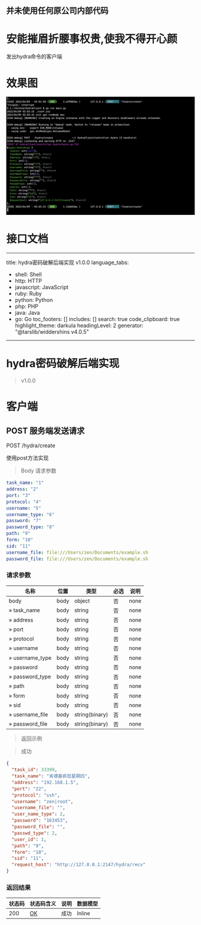 **并未使用任何原公司内部代码**
----
# 安能摧眉折腰事权贵,使我不得开心颜

发出hydra命令的客户端

# 效果图
[![效果图](https://raw.githubusercontent.com/zhangyiming748/HydraClient/master/效果图.webp)](https://raw.githubusercontent.com/zhangyiming748/HydraClient/master/效果图.webp "点击查看大图")

# 接口文档

---
title: hydra密码破解后端实现 v1.0.0
language_tabs:
- shell: Shell
- http: HTTP
- javascript: JavaScript
- ruby: Ruby
- python: Python
- php: PHP
- java: Java
- go: Go
  toc_footers: []
  includes: []
  search: true
  code_clipboard: true
  highlight_theme: darkula
  headingLevel: 2
  generator: "@tarslib/widdershins v4.0.5"

---

# hydra密码破解后端实现

> v1.0.0

# 客户端

## POST 服务端发送请求

POST /hydra/create

使用post方法实现

> Body 请求参数

```yaml
task_name: "1"
address: "2"
port: "3"
protocol: "4"
username: "5"
username_type: "6"
password: "7"
password_type: "8"
path: "9"
form: "10"
sid: "11"
username_file: file:///Users/zen/Documents/example.sh
password_file: file:///Users/zen/Documents/example.sh

```

### 请求参数

|名称|位置|类型|必选|说明|
|---|---|---|---|---|
|body|body|object| 否 |none|
|» task_name|body|string| 否 |none|
|» address|body|string| 否 |none|
|» port|body|string| 否 |none|
|» protocol|body|string| 否 |none|
|» username|body|string| 否 |none|
|» username_type|body|string| 否 |none|
|» password|body|string| 否 |none|
|» password_type|body|string| 否 |none|
|» path|body|string| 否 |none|
|» form|body|string| 否 |none|
|» sid|body|string| 否 |none|
|» username_file|body|string(binary)| 否 |none|
|» password_file|body|string(binary)| 否 |none|

> 返回示例

> 成功

```json
{
  "task_id": 33399,
  "task_name": "肯德基疯狂星期四",
  "address": "192.168.1.5",
  "port": "22",
  "protocol": "ssh",
  "username": "zen|root",
  "username_file": "",
  "user_name_type": 2,
  "password": "163453",
  "password_file": "",
  "passwd_type": 2,
  "user_id": 1,
  "path": "9",
  "form": "10",
  "sid": "11",
  "request_host": "http://127.0.0.1:2147/hydra/recv"
}
```

### 返回结果

|状态码|状态码含义|说明|数据模型|
|---|---|---|---|
|200|[OK](https://tools.ietf.org/html/rfc7231#section-6.3.1)|成功|Inline|

